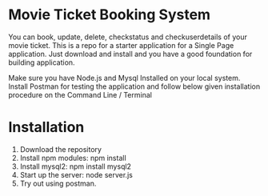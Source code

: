 # Movie Ticket Booking System
You can book, update, delete, checkstatus and checkuserdetails of your movie ticket.
This is a repo for a starter application for a Single Page application. Just download and install and you have a good foundation for building application.

Make sure you have Node.js and Mysql Installed on your local system. Install Postman for testing the application and follow below given installation procedure on the Command Line / Terminal

# Installation

   1. Download the repository
   2. Install npm modules: npm install
   3. Install mysql2: npm install mysql2
   4. Start up the server: node server.js
   5. Try out using postman.
   
   
